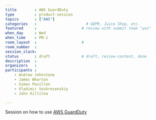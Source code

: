 ```yaml
---
title        : AWS GuardDuty
type         : product-session
topics       : ["AWS"]
categories   :                      # GDPR, Juice Shop, etc.
featured     :                    # review with summit team "yes"
when_day     : Wed
when_time    : PM-1
room_layout  :                    #
room_number  :
session_slack:
status       : draft              # draft, review-content, done
description  :
organizers   :
participants :
    - Andrew Johnstone
    - James Wharton
    - Simon Pavillon
    - Vladimir Voskresenskiy
    - John Killilea

---
```


Session on how to use [AWS GuardDuty](https://aws.amazon.com/guardduty/)

<!-- (add more details about DevSecOps Maturity Model here)

## WHY

(...)

## What

(...)

## Outcomes

(...)

## References

(...) -->
